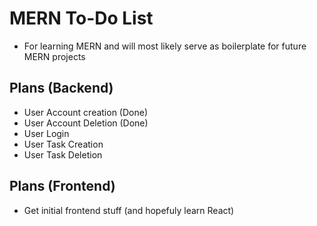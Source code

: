 # MERN To-Do List
- For learning MERN and will most likely serve as boilerplate for future MERN projects 

## Plans (Backend)
- User Account creation (Done)
- User Account Deletion (Done)
- User Login 
- User Task Creation 
- User Task Deletion

## Plans (Frontend)
- Get initial frontend stuff (and hopefuly learn React) 


